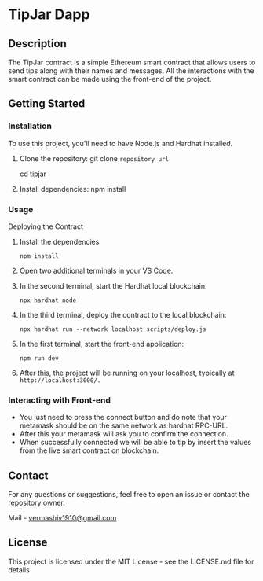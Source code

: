 # TipJar Dapp

## Description

The TipJar contract is a simple Ethereum smart contract that allows users to send tips along with their names and messages. All the interactions with the smart contract can be made using the front-end of the project.

## Getting Started

### Installation
To use this project, you'll need to have Node.js and Hardhat installed.

1. Clone the repository:
   git clone `repository url`
   
   cd tipjar
   
3. Install dependencies:
    npm install

### Usage
Deploying the Contract
1. Install the dependencies:

   `npm install`
  
2. Open two additional terminals in your VS Code.

3. In the second terminal, start the Hardhat local blockchain:

    `npx hardhat node`

4. In the third terminal, deploy the contract to the local blockchain:

    `npx hardhat run --network localhost scripts/deploy.js`

5. In the first terminal, start the front-end application:

     `npm run dev`
   
6.  After this, the project will be running on your localhost, typically at `http://localhost:3000/.`

### Interacting with Front-end

* You just need to press the connect button and do note that your metamask should be on the same network as hardhat RPC-URL.
* After this your metamask will ask you to confirm the connection.
* When successfully connected we will be able to tip by insert the values from the live smart contract on blockchain.

## Contact
For any questions or suggestions, feel free to open an issue or contact the repository owner.

Mail - vermashiv1910@gmail.com 

## License

This project is licensed under the MIT License - see the LICENSE.md file for details
